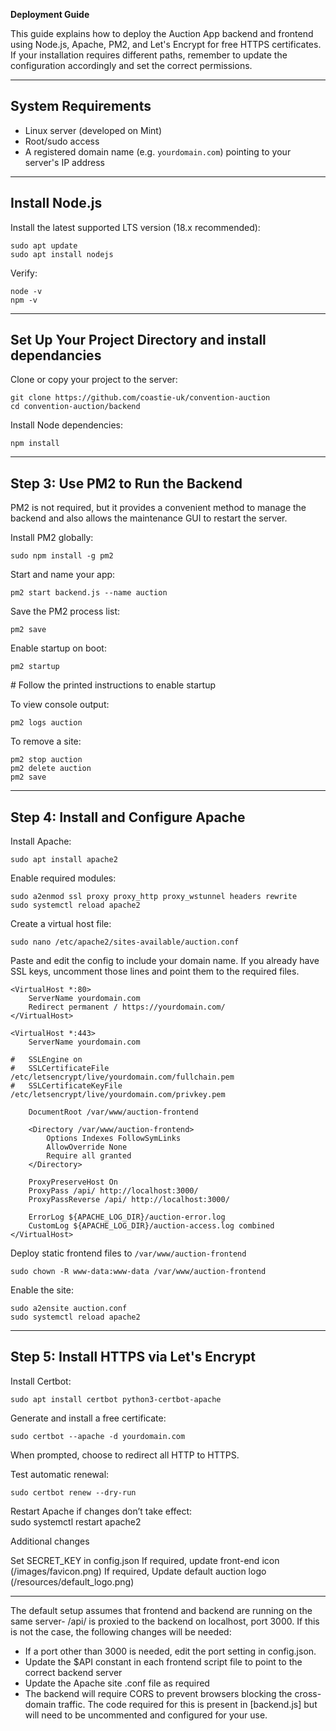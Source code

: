 **Deployment Guide**

This guide explains how to deploy the Auction App backend and frontend using Node.js, Apache, PM2, and Let's Encrypt for free HTTPS certificates.
If your installation requires different paths, remember to update the configuration accordingly and set the correct permissions.

---

## **System Requirements**

* Linux server (developed on Mint) 
* Root/sudo access  
* A registered domain name (e.g. `yourdomain.com`) pointing to your server's IP address

---

##  **Install Node.js**

Install the latest supported LTS version (18.x recommended):

    sudo apt update  
    sudo apt install nodejs

Verify:

    node -v  
    npm -v

---

## **Set Up Your Project Directory and install dependancies**

Clone or copy your project to the server:

    git clone https://github.com/coastie-uk/convention-auction 
    cd convention-auction/backend

Install Node dependencies:

    npm install

---

## **Step 3: Use PM2 to Run the Backend**
PM2 is not required, but it provides a convenient method to manage the backend and also allows the maintenance GUI to restart the server.

Install PM2 globally:

    sudo npm install -g pm2

Start and name your app:

    pm2 start backend.js --name auction

Save the PM2 process list:

    pm2 save

Enable startup on boot:

    pm2 startup  
\# Follow the printed instructions to enable startup

To view console output:

    pm2 logs auction  

To remove a site:

    pm2 stop auction  
    pm2 delete auction  
    pm2 save

---

## **Step 4: Install and Configure Apache**

Install Apache:

    sudo apt install apache2

Enable required modules:

    sudo a2enmod ssl proxy proxy_http proxy_wstunnel headers rewrite
    sudo systemctl reload apache2

Create a virtual host file:

    sudo nano /etc/apache2/sites-available/auction.conf

Paste and edit the config to include your domain name. If you already have SSL keys, uncomment those lines and point them to the required files.

```
<VirtualHost *:80>
    ServerName yourdomain.com
    Redirect permanent / https://yourdomain.com/
</VirtualHost>

<VirtualHost *:443>
    ServerName yourdomain.com

#   SSLEngine on
#   SSLCertificateFile /etc/letsencrypt/live/yourdomain.com/fullchain.pem
#   SSLCertificateKeyFile /etc/letsencrypt/live/yourdomain.com/privkey.pem

    DocumentRoot /var/www/auction-frontend

    <Directory /var/www/auction-frontend>
        Options Indexes FollowSymLinks
        AllowOverride None
        Require all granted
    </Directory>

    ProxyPreserveHost On
    ProxyPass /api/ http://localhost:3000/
    ProxyPassReverse /api/ http://localhost:3000/

    ErrorLog ${APACHE_LOG_DIR}/auction-error.log
    CustomLog ${APACHE_LOG_DIR}/auction-access.log combined
</VirtualHost>
```

Deploy static frontend files to `/var/www/auction-frontend`

    sudo chown -R www-data:www-data /var/www/auction-frontend

Enable the site:

    sudo a2ensite auction.conf  
    sudo systemctl reload apache2

---

## **Step 5: Install HTTPS via Let's Encrypt**

Install Certbot:

    sudo apt install certbot python3-certbot-apache

Generate and install a free certificate:

    sudo certbot --apache -d yourdomain.com

When prompted, choose to redirect all HTTP to HTTPS.

Test automatic renewal:

    sudo certbot renew --dry-run

Restart Apache if changes don’t take effect:  
    sudo systemctl restart apache2


Additional changes

Set SECRET_KEY in config.json
If required, update front-end icon (/images/favicon.png)
If required, Update default auction logo (/resources/default_logo.png)

---

The default setup assumes that frontend and backend are running on the same server- /api/ is proxied to the backend on localhost, port 3000\. If this is not the case, the following changes will be needed:

* If a port other than 3000 is needed, edit the port setting in config.json.
* Update the $API constant in each frontend script file to point to the correct backend server  
* Update the Apache site .conf file as required  
* The backend will require CORS to prevent browsers blocking the cross-domain traffic. The code required for this is present in [backend.js] but will need to be uncommented and configured for your use.



